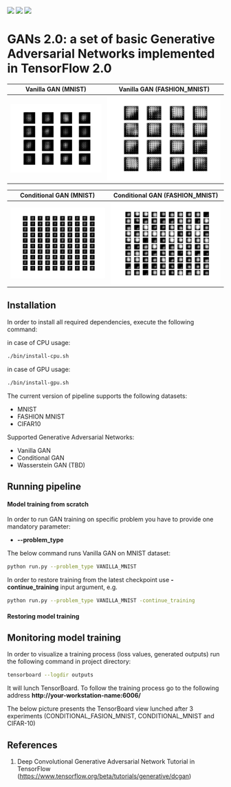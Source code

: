 ![](https://img.shields.io/badge/Python-3.6-green.svg) ![](https://img.shields.io/badge/TensorFlow-2.0.0-green.svg) ![](https://img.shields.io/badge/License-MIT-green.svg)

# GANs 2.0: a set of basic Generative Adversarial Networks implemented in TensorFlow 2.0
Vanilla GAN (MNIST)            |  Vanilla GAN (FASHION_MNIST)
:-------------------------:|:-------------------------:
![vanilla_mnist](./pics/vanilla_mnist.gif)  |  ![vanilla_fashion_mnist](./pics/vanilla_fashion_mnist.gif)


Conditional GAN (MNIST)            |  Conditional GAN (FASHION_MNIST)
:-------------------------:|:-------------------------:
![conditional_mnist](./pics/conditional_mnist.gif)  |  ![conditional_fashion_mnist](./pics/conditional_fashion_mnist.gif)

## Installation

In order to install all required dependencies, execute the following command:

in case of CPU usage:
```bash
./bin/install-cpu.sh
```

in case of GPU usage:
```bash
./bin/install-gpu.sh
```

The current version of pipeline supports the following datasets:
 * MNIST
 * FASHION MNIST
 * CIFAR10 
 
Supported Generative Adversarial Networks:
 * Vanilla GAN
 * Conditional GAN
 * Wasserstein GAN (TBD)

## Running pipeline

#### Model training from scratch
In order to run GAN training on specific problem you have to provide one mandatory parameter:
 * **--problem_type**
 
The below command runs Vanilla GAN on MNIST dataset:
```bash
python run.py --problem_type VANILLA_MNIST
```

In order to restore training from the latest checkpoint use **-continue_training** input argument, e.g.
```bash
python run.py --problem_type VANILLA_MNIST -continue_training
```

#### Restoring model training

## Monitoring model training
In order to visualize a training process (loss values, generated outputs) run the following command in project directory:
```bash
tensorboard --logdir outputs
```
It will lunch TensorBoard. To follow the training process go to the following address **http://your-workstation-name:6006/** 

The below picture presents the TensorBoard view lunched after 3 experiments (CONDITIONAL_FASION_MNIST, CONDITIONAL_MNIST and CIFAR-10)

## References
1. Deep Convolutional Generative Adversarial Network Tutorial in TensorFlow (https://www.tensorflow.org/beta/tutorials/generative/dcgan)

